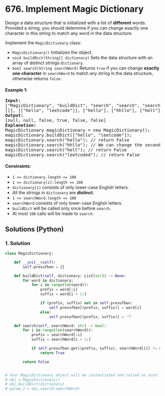 # 676. Implement Magic Dictionary
Design a data structure that is initialized with a list of **different** words. Provided a string, you should determine if you can change exactly one character in this string to match any word in the data structure.

Implement the `MagicDictionary` class:

* `MagicDictionary()` Initializes the object.
* `void buildDict(String[] dictionary)` Sets the data structure with an array of distinct strings `dictionary`.
* `bool search(String searchWord)` Returns `true` if you can change **exactly one character** in `searchWord` to match any string in the data structure, otherwise returns `false`.

#### Example 1:
<pre>
<strong>Input:</strong>
["MagicDictionary", "buildDict", "search", "search", "search", "search"]
[[], [["hello", "leetcode"]], ["hello"], ["hhllo"], ["hell"], ["leetcoded"]]
<strong>Output:</strong>
[null, null, false, true, false, false]
<strong>Explanation:</strong>
MagicDictionary magicDictionary = new MagicDictionary();
magicDictionary.buildDict(["hello", "leetcode"]);
magicDictionary.search("hello"); // return False
magicDictionary.search("hhllo"); // We can change the second 'h' to 'e' to match "hello" so we return True
magicDictionary.search("hell"); // return False
magicDictionary.search("leetcoded"); // return False
</pre>

#### Constraints:
* `1 <= dictionary.length <= 100`
* `1 <= dictionary[i].length <= 100`
* `dictionary[i]` consists of only lower-case English letters.
* All the strings in `dictionary` are **distinct**.
* `1 <= searchWord.length <= 100`
* `searchWord` consists of only lower-case English letters.
* `buildDict` will be called only once before `search`.
* At most `100` calls will be made to `search`.

## Solutions (Python)

### 1. Solution
```Python
class MagicDictionary:

    def __init__(self):
        self.presufban = {}

    def buildDict(self, dictionary: List[str]) -> None:
        for word in dictionary:
            for i in range(len(word)):
                prefix = word[:i]
                suffix = word[i + 1:]

                if (prefix, suffix) not in self.presufban:
                    self.presufban[(prefix, suffix)] = word[i]
                else:
                    self.presufban[(prefix, suffix)] = '?'

    def search(self, searchWord: str) -> bool:
        for i in range(len(searchWord)):
            prefix = searchWord[:i]
            suffix = searchWord[i + 1:]

            if self.presufban.get((prefix, suffix), searchWord[i]) != searchWord[i]:
                return True

        return False


# Your MagicDictionary object will be instantiated and called as such:
# obj = MagicDictionary()
# obj.buildDict(dictionary)
# param_2 = obj.search(searchWord)
```
